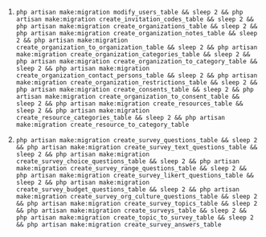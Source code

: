 1. `php artisan make:migration modify_users_table && sleep 2 && php artisan make:migration create_invitation_codes_table && sleep 2 && php artisan make:migration create_organizations_table && sleep 2 && php artisan make:migration create_organization_notes_table && sleep 2 && php artisan make:migration create_organization_to_organization_table && sleep 2 && php artisan make:migration create_organization_categories_table && sleep 2 && php artisan make:migration create_organization_to_category_table && sleep 2 && php artisan make:migration create_organization_contact_persons_table && sleep 2 && php artisan make:migration create_organization_restrictions_table && sleep 2 && php artisan make:migration create_consents_table && sleep 2 && php artisan make:migration create_organization_to_consent_table && sleep 2 && php artisan make:migration create_resources_table && sleep 2 && php artisan make:migration create_resource_categories_table && sleep 2 && php artisan make:migration create_resource_to_category_table`

2. `php artisan make:migration create_survey_questions_table && sleep 2 && php artisan make:migration create_survey_text_questions_table && sleep 2 && php artisan make:migration create_survey_choice_questions_table && sleep 2 && php artisan make:migration create_survey_range_questions_table && sleep 2 && php artisan make:migration create_survey_likert_questions_table && sleep 2 && php artisan make:migration create_survey_budget_questions_table && sleep 2 && php artisan make:migration create_survey_org_culture_questions_table && sleep 2 && php artisan make:migration create_survey_topics_table && sleep 2 && php artisan make:migration create_surveys_table && sleep 2 && php artisan make:migration create_topic_to_survey_table && sleep 2 && php artisan make:migration create_survey_answers_table`
